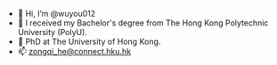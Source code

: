 - 👋 Hi, I’m @wuyou012
- 🌱 I received my Bachelor's degree from The Hong Kong Polytechnic University (PolyU).
- 💞️ PhD at The University of Hong Kong.
- 📫 [zongqi_he@connect.hku.hk](zongqi_he@connect.hku.hk)


<!---
wuyou012/wuyou012 is a ✨ special ✨ repository because its `README.md` (this file) appears on your GitHub profile.
You can click the Preview link to take a look at your changes.
--->
